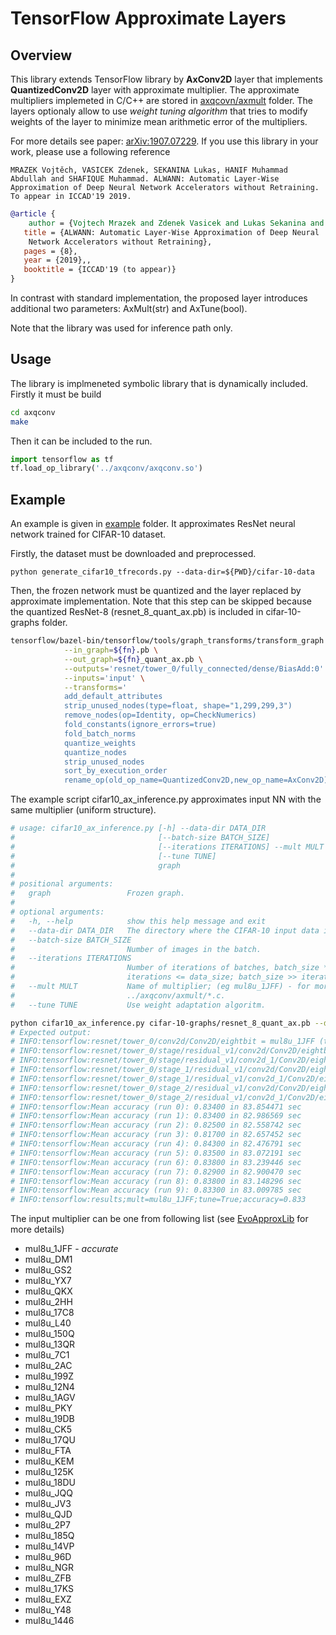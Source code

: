 # TensorFlow Approximate Layers

## Overview
This library extends TensorFlow library by **AxConv2D** layer that implements **QuantizedConv2D** layer with approximate multiplier. The approximate multipliers implemeted in C/C++ are stored in [axqcovn/axmult](axqconv/axmult) folder. The layers optionaly allow to use *weight tuning algorithm* that tries to modify weights of the layer to minimize mean arithmetic error of the multipliers.

For more details see paper: [arXiv:1907.07229](https://arxiv.org/abs/1907.07229). If you use this library in your work, please use a following reference

    MRAZEK Vojtěch, VASICEK Zdenek, SEKANINA Lukas, HANIF Muhammad Abdullah and SHAFIQUE Muhammad. ALWANN: Automatic Layer-Wise Approximation of Deep Neural Network Accelerators without Retraining. To appear in ICCAD'19 2019.

```bibtex
@article {
    author = {Vojtech Mrazek and Zdenek Vasicek and Lukas Sekanina and Muhammad Abdullah Hanif and Muhammad Shafique,
   title = {ALWANN: Automatic Layer-Wise Approximation of Deep Neural
	Network Accelerators without Retraining},
   pages = {8},
   year = {2019},,
   booktitle = {ICCAD'19 (to appear)}
}
```

In contrast with standard implementation, the proposed layer introduces additional two parameters: AxMult(str) and AxTune(bool).

Note that the library was used for inference path only.

## Usage
The library is implmeneted symbolic library that is dynamically included. Firstly it must be build

```bash
cd axqconv
make
```

Then it can be included to the run.

```python
import tensorflow as tf
tf.load_op_library('../axqconv/axqconv.so')
```

## Example
An example is given in [example](example) folder. It approximates ResNet neural network trained for CIFAR-10 dataset.

Firstly, the dataset must be downloaded and preprocessed.

    python generate_cifar10_tfrecords.py --data-dir=${PWD}/cifar-10-data

Then, the frozen network must be quantized and the layer replaced by approximate implementation. Note that this step can be skipped because the quantized ResNet-8  (resnet_8_quant_ax.pb) is included in cifar-10-graphs folder.

```bash
tensorflow/bazel-bin/tensorflow/tools/graph_transforms/transform_graph \
            --in_graph=${fn}.pb \
            --out_graph=${fn}_quant_ax.pb \
            --outputs='resnet/tower_0/fully_connected/dense/BiasAdd:0' \
            --inputs='input' \
            --transforms='
            add_default_attributes
            strip_unused_nodes(type=float, shape="1,299,299,3")
            remove_nodes(op=Identity, op=CheckNumerics)
            fold_constants(ignore_errors=true)
            fold_batch_norms
            quantize_weights
            quantize_nodes
            strip_unused_nodes
            sort_by_execution_order
            rename_op(old_op_name=QuantizedConv2D,new_op_name=AxConv2D)'
```

The example script cifar10_ax_inference.py approximates input NN with the same multiplier (uniform structure). 

```bash
# usage: cifar10_ax_inference.py [-h] --data-dir DATA_DIR
#                                [--batch-size BATCH_SIZE]
#                                [--iterations ITERATIONS] --mult MULT
#                                [--tune TUNE]
#                                graph
# 
# positional arguments:
#   graph                 Frozen graph.
# 
# optional arguments:
#   -h, --help            show this help message and exit
#   --data-dir DATA_DIR   The directory where the CIFAR-10 input data is stored.
#   --batch-size BATCH_SIZE
#                         Number of images in the batch.
#   --iterations ITERATIONS
#                         Number of iterations of batches, batch_size *
#                         iterations <= data_size; batch_size >> iterations.
#   --mult MULT           Name of multiplier; (eg mul8u_1JFF) - for more see
#                         ../axqconv/axmult/*.c.
#   --tune TUNE           Use weight adaptation algoritm.

python cifar10_ax_inference.py cifar-10-graphs/resnet_8_quant_ax.pb --data-dir cifar-10-data/ --tune true --mult mul8u_1JFF
# Expected output:
# INFO:tensorflow:resnet/tower_0/conv2d/Conv2D/eightbit = mul8u_1JFF (tune = True)
# INFO:tensorflow:resnet/tower_0/stage/residual_v1/conv2d/Conv2D/eightbit = mul8u_1JFF (tune = True)
# INFO:tensorflow:resnet/tower_0/stage/residual_v1/conv2d_1/Conv2D/eightbit =  mul8u_1JFF (tune = True)
# INFO:tensorflow:resnet/tower_0/stage_1/residual_v1/conv2d/Conv2D/eightbit =  mul8u_1JFF (tune = True)
# INFO:tensorflow:resnet/tower_0/stage_1/residual_v1/conv2d_1/Conv2D/eightbit = mul8u_1JFF (tune = True)
# INFO:tensorflow:resnet/tower_0/stage_2/residual_v1/conv2d/Conv2D/eightbit =  mul8u_1JFF (tune = True)
# INFO:tensorflow:resnet/tower_0/stage_2/residual_v1/conv2d_1/Conv2D/eightbit = mul8u_1JFF (tune = True)
# INFO:tensorflow:Mean accuracy (run 0): 0.83400 in 83.854471 sec
# INFO:tensorflow:Mean accuracy (run 1): 0.83400 in 82.986569 sec
# INFO:tensorflow:Mean accuracy (run 2): 0.82500 in 82.558742 sec
# INFO:tensorflow:Mean accuracy (run 3): 0.81700 in 82.657452 sec
# INFO:tensorflow:Mean accuracy (run 4): 0.84300 in 82.476791 sec
# INFO:tensorflow:Mean accuracy (run 5): 0.83500 in 83.072191 sec
# INFO:tensorflow:Mean accuracy (run 6): 0.83800 in 83.239446 sec
# INFO:tensorflow:Mean accuracy (run 7): 0.82900 in 82.900470 sec
# INFO:tensorflow:Mean accuracy (run 8): 0.83800 in 83.148296 sec
# INFO:tensorflow:Mean accuracy (run 9): 0.83300 in 83.009785 sec
# INFO:tensorflow:results;mult=mul8u_1JFF;tune=True;accuracy=0.833
```

The input multiplier can be one from following list (see [EvoApproxLib](https://ehw.fit.vutbr.cz/evoapproxlib) for more details)
  *  mul8u_1JFF - *accurate*
  *  mul8u_DM1
  *  mul8u_GS2
  *  mul8u_YX7
  *  mul8u_QKX
  *  mul8u_2HH
  *  mul8u_17C8
  *  mul8u_L40
  *  mul8u_150Q
  *  mul8u_13QR
  *  mul8u_7C1
  *  mul8u_2AC
  *  mul8u_199Z
  *  mul8u_12N4
  *  mul8u_1AGV
  *  mul8u_PKY
  *  mul8u_19DB
  *  mul8u_CK5
  *  mul8u_17QU
  *  mul8u_FTA
  *  mul8u_KEM
  *  mul8u_125K
  *  mul8u_18DU
  *  mul8u_JQQ
  *  mul8u_JV3
  *  mul8u_QJD
  *  mul8u_2P7
  *  mul8u_185Q
  *  mul8u_14VP
  *  mul8u_96D
  *  mul8u_NGR
  *  mul8u_ZFB
  *  mul8u_17KS
  *  mul8u_EXZ
  *  mul8u_Y48
  *  mul8u_1446
